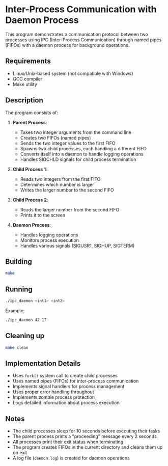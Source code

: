 # Inter-Process Communication with Daemon Process

This program demonstrates a communication protocol between two processes using IPC (Inter-Process Communication) through named pipes (FIFOs) with a daemon process for background operations.

## Requirements

- Linux/Unix-based system (not compatible with Windows)
- GCC compiler
- Make utility

## Description

The program consists of:

1. **Parent Process**:
   - Takes two integer arguments from the command line
   - Creates two FIFOs (named pipes)
   - Sends the two integer values to the first FIFO
   - Spawns two child processes, each handling a different FIFO
   - Converts itself into a daemon to handle logging operations
   - Handles SIGCHLD signals for child process termination

2. **Child Process 1**:
   - Reads two integers from the first FIFO
   - Determines which number is larger
   - Writes the larger number to the second FIFO

3. **Child Process 2**:
   - Reads the larger number from the second FIFO
   - Prints it to the screen

4. **Daemon Process**:
   - Handles logging operations
   - Monitors process execution
   - Handles various signals (SIGUSR1, SIGHUP, SIGTERM)

## Building

```bash
make
```

## Running

```bash
./ipc_daemon <int1> <int2>
```

Example:
```bash
./ipc_daemon 42 17
```

## Cleaning up

```bash
make clean
```

## Implementation Details

- Uses `fork()` system call to create child processes
- Uses named pipes (FIFOs) for inter-process communication
- Implements signal handlers for process management
- Uses proper error handling throughout
- Implements zombie process protection
- Logs detailed information about process execution

## Notes

- The child processes sleep for 10 seconds before executing their tasks
- The parent process prints a "proceeding" message every 2 seconds
- All processes print their exit status when terminating
- The program creates FIFOs in the current directory and cleans them up on exit
- A log file (`daemon.log`) is created for daemon operations 